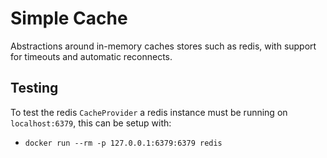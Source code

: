 Simple Cache
============

Abstractions around in-memory caches stores such as redis, with support for
timeouts and automatic reconnects.

## Testing
To test the redis `CacheProvider` a redis instance must be running on
`localhost:6379`, this can be setup with:

 * `docker run --rm -p 127.0.0.1:6379:6379 redis`
